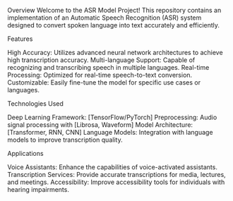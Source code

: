 Overview
Welcome to the ASR Model Project! 
This repository contains an implementation of an Automatic Speech Recognition (ASR) system designed to convert spoken language into text accurately and efficiently.


Features

High Accuracy: Utilizes advanced neural network architectures to achieve high transcription accuracy.
Multi-language Support: Capable of recognizing and transcribing speech in multiple languages.
Real-time Processing: Optimized for real-time speech-to-text conversion.
Customizable: Easily fine-tune the model for specific use cases or languages.


Technologies Used

Deep Learning Framework: [TensorFlow/PyTorch]
Preprocessing: Audio signal processing with [Librosa, Waveform]
Model Architecture: [Transformer, RNN, CNN]
Language Models: Integration with language models to improve transcription quality.

Applications

Voice Assistants: Enhance the capabilities of voice-activated assistants.
Transcription Services: Provide accurate transcriptions for media, lectures, and meetings.
Accessibility: Improve accessibility tools for individuals with hearing impairments.
